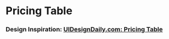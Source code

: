 # Pricing Table

### Design Inspiration: [UIDesignDaily.com: Pricing Table](https://www.uidesigndaily.com/posts/sketch-pricing-table-price-day-988)
